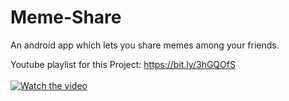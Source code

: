# Meme-Share
An android app which lets you share memes among your friends.

Youtube playlist for this Project: https://bit.ly/3hGQOfS
<follow Anuj bhaiya on youtube channel>
</br>
</br>
[![Watch the video](https://img.youtube.com/vi/W3lgZuaIuqU/hqdefault.jpg)](https://youtu.be/W3lgZuaIuqU)
